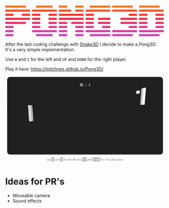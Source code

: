 <p align="center">
  <img src="https://github.com/Milchreis/Pong3D/raw/master/img/logo.png" />
</p>


After the last coding challenge with [Snake3D](https://milchreis.github.io/Snake3D/) I decide to make a Pong3D. 
It's a very simple implementation.

Use `W` and `S` for the left and `UP` and `DOWN` for the right player.

Play it here: https://milchreis.github.io/Pong3D/

<p align="center">
  <img src="https://github.com/Milchreis/Pong3D/raw/master/img/screencast.gif" />
</p>

# Ideas for PR's
* Moveable camera
* Sound effects
